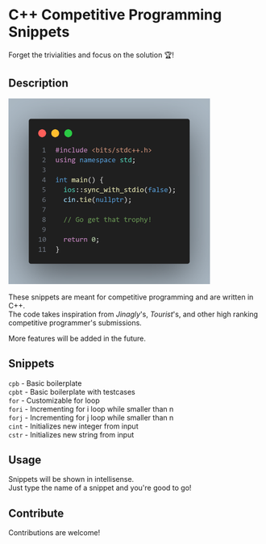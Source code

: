 # C++ Competitive Programming Snippets

Forget the trivialities and focus on the solution 🏆!

## Description

<img src="sample.png" width="400" height="368" />

These snippets are meant for competitive programming and are written in C++.  
The code takes inspiration from *Jinagly*'s, *Tourist*'s, and other high ranking competitive programmer's submissions.  
  
More features will be added in the future.  

## Snippets

`cpb` - Basic boilerplate  
`cpbt` - Basic boilerplate with testcases  
`for` - Customizable for loop  
`fori` - Incrementing for i loop while smaller than n  
`forj` - Incrementing for j loop while smaller than n  
`cint` - Initializes new integer from input  
`cstr` - Initializes new string from input  

## Usage

Snippets will be shown in intellisense.  
Just type the name of a snippet and you're good to go!

## Contribute
  
Contributions are welcome!  
